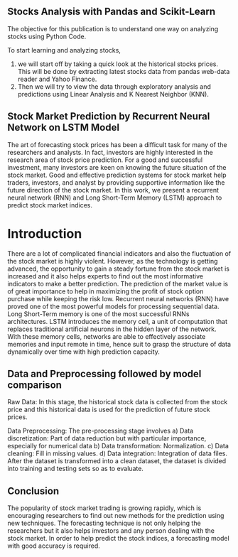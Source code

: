 ## Stocks Analysis with Pandas and Scikit-Learn

The objective for this publication is to understand one way on analyzing stocks using Python Code. 

To start learning and analyzing stocks, 
1. we will start off by taking a quick look at the historical stocks prices. This will be done by extracting latest stocks data from pandas web-data reader and Yahoo Finance. 
2. Then we will try to view the data through exploratory analysis and predictions using Linear Analysis and K Nearest Neighbor (KNN).

## Stock Market Prediction by Recurrent Neural Network on LSTM Model

The art of forecasting stock prices has been a difficult task for many of the researchers and analysts. In fact, investors are highly interested in the research area of stock price prediction. For a good and successful investment, many investors are keen on knowing the future situation of the stock market. Good and effective prediction systems for stock market help traders, investors, and analyst by providing supportive information like the future direction of the stock market. In this work, we present a recurrent neural network (RNN) and Long Short-Term Memory (LSTM) approach to predict stock market indices.

# Introduction
There are a lot of complicated financial indicators and also the fluctuation of the stock market is highly violent. However, as the technology is getting advanced, the opportunity to gain a steady fortune from the stock market is increased and it also helps experts to find out the most informative indicators to make a better prediction. The prediction of the market value is of great importance to help in maximizing the profit of stock option purchase while keeping the risk low. Recurrent neural networks (RNN) have proved one of the most powerful models for processing sequential data. Long Short-Term memory is one of the most successful RNNs architectures. LSTM introduces the memory cell, a unit of computation that replaces traditional artificial neurons in the hidden layer of the network. With these memory cells, networks are able to effectively associate memories and input remote in time, hence suit to grasp the structure of data dynamically over time with high prediction capacity.

## Data and Preprocessing followed by model comparison
Raw Data: In this stage, the historical stock data is collected from the stock price and this historical data is used for the prediction of future stock prices.

Data Preprocessing: The pre-processing stage involves a) Data discretization: Part of data reduction but with particular importance, especially for numerical data b) Data transformation: Normalization. c) Data cleaning: Fill in missing values. d) Data integration: Integration of data files. After the dataset is transformed into a clean dataset, the dataset is divided into training and testing sets so as to evaluate.
  
 
 ## Conclusion
The popularity of stock market trading is growing rapidly, which is encouraging researchers to find out new methods for the prediction using new techniques. The forecasting technique is not only helping the researchers but it also helps investors and any person dealing with the stock market. In order to help predict the stock indices, a forecasting model with good accuracy is required.
